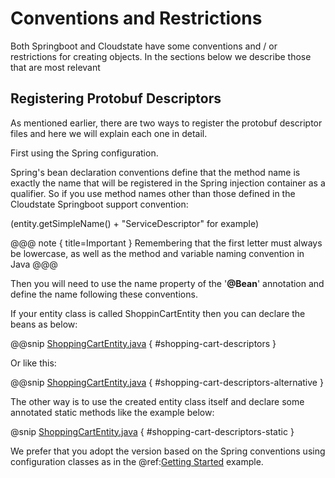 # Conventions and Restrictions

Both Springboot and Cloudstate have some conventions and / or restrictions for creating objects. 
In the sections below we describe those that are most relevant

## Registering Protobuf Descriptors
As mentioned earlier, there are two ways to register the protobuf descriptor files and here we will explain each one in 
detail.

First using the Spring configuration.
 
Spring's bean declaration conventions define that the method name is exactly the name that will be registered in
the Spring injection container as a qualifier. 
So if you use method names other than those defined in the Cloudstate Springboot support convention:

 (entity.getSimpleName() + "ServiceDescriptor" for example)
 
 @@@ note { title=Important } Remembering that the first letter must always be lowercase, as well as the method and variable naming convention in Java @@@

Then you will need to use the name property of the '**@Bean**' annotation and define the name following these conventions.

If your entity class is called ShoppinCartEntity then you can declare the beans as below:

@@snip [ShoppingCartEntity.java]($base$/docs/src/tests/paradox/ShoppingCartEntity.java) { #shopping-cart-descriptors }

Or like this:

@@snip [ShoppingCartEntity.java]($base$/docs/src/tests/paradox/ShoppingCartEntity.java) { #shopping-cart-descriptors-alternative }

The other way is to use the created entity class itself and declare some annotated static methods like the example below:

@snip [ShoppingCartEntity.java]($base$/docs/src/tests/paradox/ShoppingCartEntity.java) { #shopping-cart-descriptors-static }

We prefer that you adopt the version based on the Spring conventions using configuration classes as in the 
@ref:[Getting Started](gettingstarted.md) example.